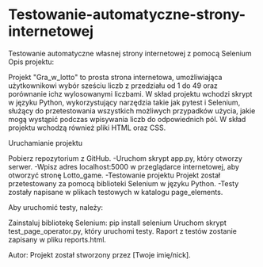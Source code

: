 # Testowanie-automatyczne-strony-internetowej
Testowanie automatyczne własnej strony internetowej z pomocą Selenium
Opis projektu:

Projekt "Gra_w_lotto" to prosta strona internetowa, umożliwiająca użytkownikowi wybór sześciu liczb z przedziału od 1 do 49 oraz porównanie ichz wylosowanymi liczbami. W skład projektu wchodzi skrypt w języku Python, wykorzystujący narzędzia takie jak pytest i Selenium, służący do przetestowania wszystkich możliwych przypadków użycia, jakie mogą wystąpić podczas wpisywania liczb do odpowiednich pól. W skład projektu wchodzą również pliki HTML oraz CSS.


Uruchamianie projektu

Pobierz repozytorium z GitHub.
-Uruchom skrypt app.py, który otworzy serwer.
-Wpisz adres localhost:5000 w przeglądarce internetowej, aby otworzyć stronę Lotto_game.
-Testowanie projektu Projekt został przetestowany za pomocą biblioteki Selenium w języku Python.
-Testy zostały napisane w plikach testowych w katalogu page_elements.

Aby uruchomić testy, należy:

Zainstaluj bibliotekę Selenium: pip install selenium Uruchom skrypt test_page_operator.py, który uruchomi testy. Raport z testów zostanie zapisany w pliku reports.html.

Autor: Projekt został stworzony przez [Twoje imię/nick].
